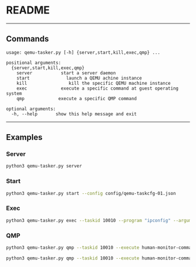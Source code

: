 # README



----------

## Commands

```
usage: qemu-tasker.py [-h] {server,start,kill,exec,qmp} ...

positional arguments:
  {server,start,kill,exec,qmp}
    server           start a server daemon
    start              launch a QEMU achine instance
    kill                kill the specific QEMU machine instance
    exec             execute a specific command at guest operating system
    qmp             execute a specific QMP command

optional arguments:
  -h, --help       show this help message and exit
```

----------

## Examples

### Server
``` bash
python3 qemu-tasker.py server
```
### Start
``` bash
python3 qemu-tasker.py start --config config/qemu-taskcfg-01.json
```

### Exec
``` bash
python3 qemu-tasker.py exec --taskid 10010 --program "ipconfig" --arguments="-all"
```
### QMP

``` bash
python3 qemu-tasker.py qmp --taskid 10010 --execute human-monitor-command --argsjson='''{"command-line" : "info version" }'''
```

``` bash
python3 qemu-tasker.py qmp --taskid 10010 --execute human-monitor-command --argsjson='''{"command-line" : "savevm snapshot01" }'''
```